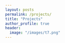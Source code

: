 ```yaml
---
layout: posts
permalink: /projects/
title: "Projects"
author_profile: true
header:
  image: "/images/t7.png"
--- 
```





